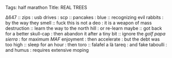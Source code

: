 Tags: half marathon
Title: REAL TREES  
  
∆647 :: zips : usb drives : scp :: pancakes : blue :: recognizing evil rabbits : by the way they smell :: fuck this is not a deo : it is a weapon of mass destruction :: learn the way to the north hill : or re-learn maybe :: got back for a better skull-cap : then abandon it after a tiny bit :: ignore the _golf papa sierra_ : for maximum _MAF_ enjoyment : then accelerate : but the debt was too high :: sleep for an hour : then toro :: falafel a là tareq : and fake taboulli : and humus : requires extensive moping  
